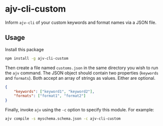 # ajv-cli-custom

Inform `ajv-cli` of your custom keywords and format names via a JSON file.

## Usage

Install this package

```bash
npm install -g ajv-cli-custom
```

Then create a file named `customs.json` in the same directory you wish to run the `ajv` command. The JSON object should contain two properties (`keywords` and `formats`). Both accept an array of strings as values. Either are optional.

```json
{
    "keywords": ["keyword1", "keyword2"],
    "formats": ["format1", "format2"]
}
```

Finally, invoke `ajv` using the `-c` option to specify this module. For example:

```bash
ajv compile -s myschema.schema.json -c ajv-cli-custom
```
